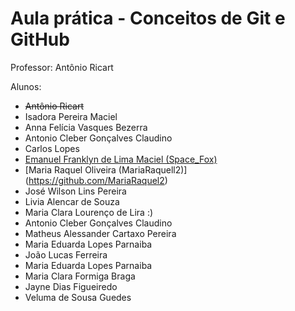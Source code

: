 # Aula prática - Conceitos de Git e GitHub

Professor: Antônio Ricart

Alunos:
- ~~Antônio Ricart~~
- Isadora Pereira Maciel
- Anna Felícia Vasques Bezerra  
- Antonio Cleber Gonçalves Claudino
- Carlos Lopes
- [Emanuel Franklyn de Lima Maciel (Space_Fox)](https://github.com/emanuelfranklyn)
- [Maria Raquel Oliveira (MariaRaquell2)] (https://github.com/MariaRaquel2)
- José Wilson Lins Pereira
- Livia Alencar de Souza
- Maria Clara Lourenço de Lira :)
- Antonio Cleber Gonçalves Claudino
- Matheus Alessander Cartaxo Pereira
- Maria Eduarda Lopes Parnaiba 
- João Lucas Ferreira
- Maria Eduarda Lopes Parnaiba
- Maria Clara Formiga Braga
- Jayne Dias Figueiredo
- Veluma de Sousa Guedes